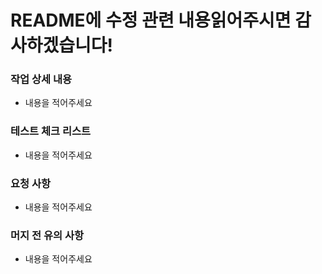 # README에 수정 관련 내용읽어주시면 감사하겠습니다!



### 작업 상세 내용
- 내용을 적어주세요



### 테스트 체크 리스트
- 내용을 적어주세요



### 요청 사항
- 내용을 적어주세요



### 머지 전 유의 사항
- 내용을 적어주세요
